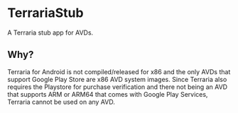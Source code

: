 # TerrariaStub
A Terraria stub app for AVDs.

## Why?
Terraria for Android is not compiled/released for x86 and the only AVDs that support Google Play Store are x86 AVD system images. Since Terraria also requires the Playstore for purchase verification and there not being an AVD that supports ARM or ARM64 that comes with Google Play Services, Terraria cannot be used on any AVD.

